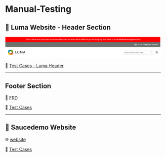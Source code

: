 # Manual-Testing
## 🧭 Luma Website - Header Section

![Luma Header](images/luma-header.png)

📄 [Test Cases - Luma Header](https://docs.google.com/spreadsheets/d/18oU5BI8QlayV21fE81bv66z0rTTs8bH6/edit?usp=drive_link)

---
## Footer Section 
📄 [FRD](https://drive.google.com/file/d/1uVIL0diN_aj006ekftBurZr3mU8GSz-3/view?usp=drive_link)

📄 [Test Cases](https://docs.google.com/spreadsheets/d/148AWt4YdUK6xvtKySQK3hwCdZKx1A1r9/edit?gid=789505951#gid=789505951)

---
## 🧪 Saucedemo Website

🌐 [website](https://www.saucedemo.com)

📄 [Test Cases](https://docs.google.com/spreadsheets/d/16smnaUfSiLXf96YZaPyuM-DpPsFqX7dL/edit?gid=2019148737#gid=2019148737)

  
